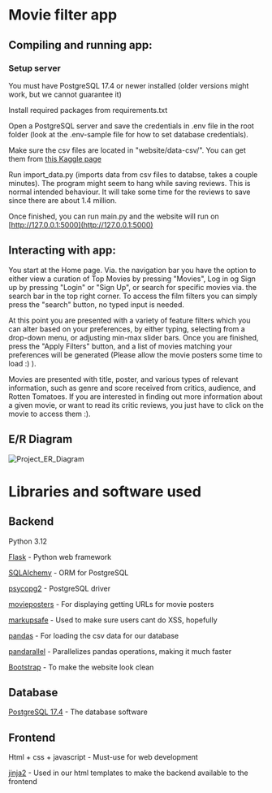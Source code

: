 # Movie filter app
## Compiling and running app:
### Setup server
You must have PostgreSQL 17.4 or newer installed (older versions might work, but we cannot guarantee it)

Install required packages from requirements.txt

Open a PostgreSQL server and save the credentials in .env file in the root folder (look at the .env-sample file for how to set database credentials).

Make sure the csv files are located in "website/data-csv/". You can get them from [this Kaggle page](https://www.kaggle.com/datasets/andrezaza/clapper-massive-rotten-tomatoes-movies-and-reviews/)

Run import_data.py (imports data from csv files to databse, takes a couple minutes). The program might seem to hang while saving reviews. This is normal intended behaviour. It will take some time for the reviews to save since there are about 1.4 million.

Once finished, you can run main.py and the website will run on [http://127.0.0.1:5000](http://127.0.0.1:5000)


## Interacting with app:
You start at the Home page. Via. the navigation bar you have the option to either view a curation of Top Movies by pressing "Movies", Log in og Sign up by pressing "Login" or "Sign Up", or search for specific movies via. the search bar in the top right corner. 
To access the film filters you can simply press the "search" button, no typed input is needed. 

At this point you are presented with a variety of feature filters which you can alter based on your preferences, by either typing, selecting from a drop-down menu, or adjusting min-max slider bars. Once you are finished, press the "Apply Filters" button, and a list of movies matching your preferences will be generated (Please allow the movie posters some time to load :) ).

Movies are presented with title, poster, and various types of relevant information, such as genre and score received from critics, audience, and Rotten Tomatoes.
If you are interested in finding out more information about a given movie, or want to read its critic reviews, you just have to click on the movie to access them :).


## E/R Diagram
![Project_ER_Diagram](https://github.com/user-attachments/assets/7c0300bd-5dff-4725-aafb-51591dbb512d)


# Libraries and software used

## Backend
Python 3.12

[Flask](https://flask.palletsprojects.com/en/stable/) - Python web framework

[SQLAlchemy](https://www.sqlalchemy.org/) - ORM for PostgreSQL

[psycopg2](https://pypi.org/project/psycopg2/) - PostgreSQL driver

[movieposters](https://pypi.org/project/movieposters/) - For displaying getting URLs for movie posters

[markupsafe](https://pypi.org/project/MarkupSafe/) - Used to make sure users cant do XSS, hopefully

[pandas](https://pandas.pydata.org/) - For loading the csv data for our database

[pandarallel](https://pypi.org/project/pandarallel/) - Parallelizes pandas operations, making it much faster

[Bootstrap](https://getbootstrap.com) - To make the website look clean

## Database
[PostgreSQL 17.4](https://www.enterprisedb.com/downloads/postgres-postgresql-downloads) - The database software

## Frontend
Html + css + javascript - Must-use for web development

[jinja2](https://jinja.palletsprojects.com/en/stable/) - Used in our html templates to make the backend available to the frontend
